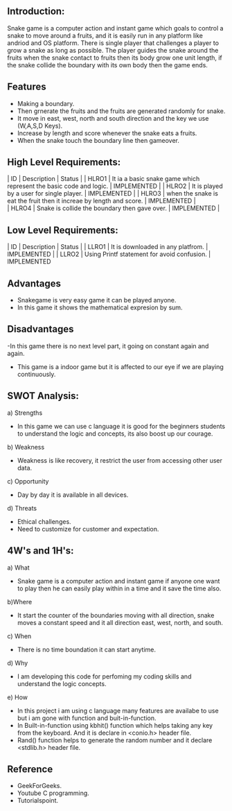 ## Introduction:

Snake game is a computer action and instant game which goals to control a snake to move around a fruits, and it is easily run in any platform like andriod and OS platform. There is single player that challenges a player to grow a snake as long as possible. The player guides the snake around the fruits when the snake contact to fruits then its body grow one unit length, if the snake collide the boundary with its own body then the game ends. 

## Features

 - Making a boundary.
 - Then grnerate the fruits and the fruits are generated randomly for snake.
 - It move in east, west, north and south direction and the key we use (W,A,S,D Keys).
 - Increase by length and score whenever the snake eats a fruits.
 - When the snake touch the boundary line then gameover.
 
## High Level Requirements:

|  ID  |  Description  |   Status  |
|  HLRO1  |  It ia a basic snake game which represent the basic code and logic. |  IMPLEMENTED  |
|  HLRO2  |  It is played by a user for single player.  |  IMPLEMENTED  |
|  HLRO3  |  when the snake is eat the fruit then it increae by length and score.   |  IMPLEMENTED |  
|  HLRO4  |  Snake is collide the boundary then gave over. |  IMPLEMENTED  |

## Low Level Requirements:

|  ID  |  Description  |  Status  |
|  LLRO1  |  It is downloaded in any platfrom.  |  IMPLEMENTED  |
|  LLRO2  |  Using Printf statement for avoid confusion.  |  IMPLEMENTED  

## Advantages

- Snakegame is very easy game it can be played anyone.
- In this game it shows the mathematical expresion by sum.

## Disadvantages

-In this game there is no next level part, it going on constant again and again.
- This game is a indoor game but it is affected to our eye if we are playing continuously.

## SWOT Analysis:

a) Strengths
- In this game we can use c language it is good for the beginners students to understand the logic and concepts, its also boost up our courage.

b) Weakness
- Weakness is like recovery, it restrict the user from accessing other user data.

c) Opportunity
- Day by day it is available in all devices.

d) Threats
- Ethical challenges.
- Need to customize for customer and expectation.

## 4W's and 1H's:

a) What
- Snake game is a computer action and instant game if anyone one want to play then he can easily play within in a time and it save the time also.

b)Where
- It start the counter of the boundaries moving with all direction, snake moves a constant speed and it all direction east, west, north, and south.

c) When
- There is no time boundation it can start anytime.

d) Why
- I am developing this code for perfoming my coding skills and understand the logic concepts.

e) How
- In this project i am using c language many features are availabe to use but  i am gone with function and buit-in-function. 
- In Built-in-function using kbhit() function which helps taking any key from the keyboard. And it is declare in <conio.h> header file.
- Rand() function helps to generate the random number   and it declare <stdlib.h> header file.

## Reference

- GeekForGeeks.
- Youtube C programming.
- Tutorialspoint.

##
